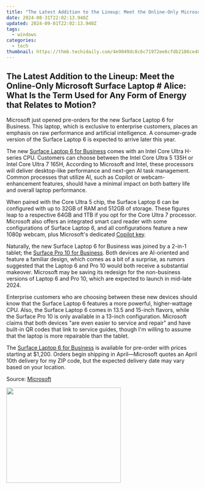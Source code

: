 ```yaml
---
title: "The Latest Addition to the Lineup: Meet the Online-Only Microsoft Surface Laptop # Alice: What Is the Term Used for Any Form of Energy that Relates to Motion?"
date: 2024-08-31T22:02:13.940Z
updated: 2024-09-01T22:02:13.940Z
tags:
  - windows
categories:
  - tech
thumbnail: https://thmb.techidaily.com/4e9049dc8c6c71972ee6cfdb2106ce48df839975371dfb9fbdc8a4ad77b856d5.jpg
---
```


## The Latest Addition to the Lineup: Meet the Online-Only Microsoft Surface Laptop # Alice: What Is the Term Used for Any Form of Energy that Relates to Motion?

Microsoft just opened pre-orders for the new Surface Laptop 6 for Business. This laptop, which is exclusive to enterprise customers, places an emphasis on raw performance and artificial intelligence. A consumer-grade version of the Surface Laptop 6 is expected to arrive later this year.

 The new [Surface Laptop 6 for Business](http://www.microsoft.com/en-us/d/surface-laptop-6-for-business/8pz3fvs57qcv?) comes with an Intel Core Ultra H-series CPU. Customers can choose between the Intel Core Ultra 5 135H or Intel Core Ultra 7 165H, According to Microsoft and Intel, these processors will deliver desktop-like performance and next-gen AI task management. Common processes that utilize AI, such as Copilot or webcam-enhancement features, should have a minimal impact on both battery life and overall laptop performance.

 When paired with the Core Ultra 5 chip, the Surface Laptop 6 can be configured with up to 32GB of RAM and 512GB of storage. These figures leap to a respective 64GB and 1TB if you opt for the Core Ultra 7 processor. Microsoft also offers an integrated smart card reader with some configurations of Surface Laptop 6, and all configurations feature a new 1080p webcam, plus Microsoft's dedicated [Copilot key](https://screen-video-capture.techidaily.com/updated-2024-approved-cutting-edge-techniques-for-google-meet-aesthetic-enhancement/).

 Naturally, the new Surface Laptop 6 for Business was joined by a 2-in-1 tablet; the [Surface Pro 10 for Business](https://blogs.windows.com/devices/2024/03/21/introducing-surface-pro-10-for-business-and-surface-laptop-6-for-business/). Both devices are AI-oriented and feature a familiar design, which comes as a bit of a surprise, as rumors suggested that the Laptop 6 and Pro 10 would both receive a substantial makeover. Microsoft may be saving its redesign for the non-business versions of Laptop 6 and Pro 10, which are expected to launch in mid-late 2024.

 Enterprise customers who are choosing between these new devices should know that the Surface Laptop 6 features a more powerful, higher-wattage CPU. Also, the Surface Laptop 6 comes in 13.5 and 15-inch flavors, while the Surface Pro 10 is only available in a 13-inch configuration. Microsoft claims that both devices "are even easier to service and repair" and have built-in QR codes that link to service guides, though I'm willing to assume that the laptop is more repairable than the tablet.

 The [Surface Laptop 6 for Business](https://www.microsoft.com/en-us/d/surface-laptop-6-for-business/8pz3fvs57qcv?) is available for pre-order with prices starting at $1,200\. Orders begin shipping in April—Microsoft quotes an April 10th delivery for my ZIP code, but the expected delivery date may vary based on your location.

 Source: [Microsoft](https://blogs.windows.com/devices/2024/03/21/introducing-surface-pro-10-for-business-and-surface-laptop-6-for-business/)

<ins class="adsbygoogle"
     style="display:block"
     data-ad-format="autorelaxed"
     data-ad-client="ca-pub-7571918770474297"
     data-ad-slot="1223367746"></ins>



<ins class="adsbygoogle"
     style="display:block"
     data-ad-client="ca-pub-7571918770474297"
     data-ad-slot="8358498916"
     data-ad-format="auto"
     data-full-width-responsive="true"></ins>



<!-- affiliate ads begin -->
<a href="https://dhgate.sjv.io/c/5597632/1678785/12108" target="_top" id="1678785"><img src="//a.impactradius-go.com/display-ad/12108-1678785" border="0" alt="" width="300" height="250"/></a>
<!-- affiliate ads end -->